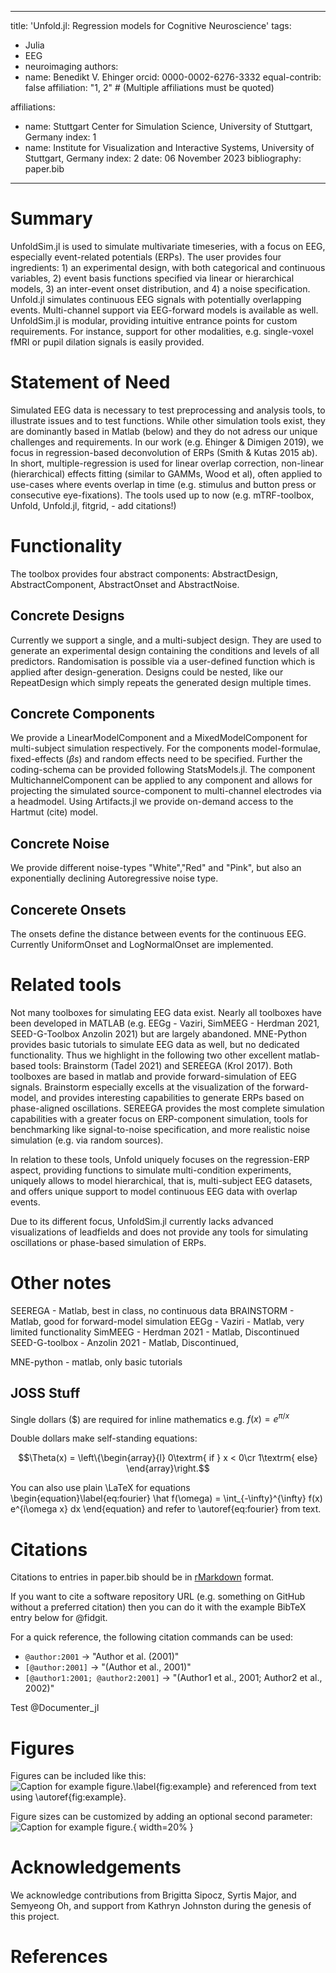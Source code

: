 
---
title: 'Unfold.jl: Regression models for Cognitive Neuroscience'
tags:
  - Julia
  - EEG
  - neuroimaging
authors:
  - name: Benedikt V. Ehinger
    orcid:  0000-0002-6276-3332 
    equal-contrib: false
    affiliation: "1, 2" # (Multiple affiliations must be quoted)
  
affiliations:
 - name: Stuttgart Center for Simulation Science, University of Stuttgart, Germany
   index: 1
 - name: Institute for Visualization and Interactive Systems, University of Stuttgart, Germany
   index: 2
date: 06 November 2023
bibliography: paper.bib


---
# Summary

UnfoldSim.jl is used to simulate multivariate timeseries, with a focus on EEG, especially event-related potentials (ERPs). The user provides four ingredients: 1) an experimental design, with both categorical and continuous variables, 2) event basis functions specified via linear or hierarchical models, 3) an inter-event onset distribution, and 4) a noise specification. Unfold.jl simulates continuous EEG signals with potentially overlapping events. Multi-channel support via EEG-forward models is available as well. UnfoldSim.jl is modular, providing intuitive entrance points for custom requirements. For instance, support for other modalities, e.g. single-voxel fMRI or pupil dilation signals is easily provided.

# Statement of Need
Simulated EEG data is necessary to test preprocessing and analysis tools, to illustrate issues and to test functions. While other simulation tools exist, they are dominantly based in Matlab (below) and they do not adress our unique challenges and requirements. In our work (e.g. Ehinger & Dimigen 2019), we focus in regression-based deconvolution of ERPs (Smith & Kutas 2015 ab). In short, multiple-regression is used for linear overlap correction, non-linear (hierarchical) effects fitting (similar to GAMMs, Wood et al), often applied to use-cases where events overlap in time (e.g. stimulus and button press or consecutive eye-fixations). The tools used up to now (e.g. mTRF-toolbox, Unfold, Unfold.jl, fitgrid, - add citations!)

# Functionality
The toolbox provides four abstract components: AbstractDesign, AbstractComponent, AbstractOnset and AbstractNoise.

## Concrete Designs
Currently we support a single, and a multi-subject design. They are used to generate an experimental design containing the conditions and levels of all predictors. Randomisation is possible via a user-defined function which is applied after design-generation. Designs could be nested, like our RepeatDesign which simply repeats the generated design multiple times.

## Concrete Components
We provide a LinearModelComponent and a MixedModelComponent for multi-subject simulation respectively. For the components model-formulae, fixed-effects ($\beta s$) and random effects need to be specified. Further the coding-schema can be provided following StatsModels.jl. The component MultichannelComponent can be applied to any component and allows for projecting the simulated source-component to multi-channel electrodes via a headmodel. Using Artifacts.jl we provide on-demand access to the Hartmut (cite) model.

## Concrete Noise
We provide different noise-types "White","Red" and "Pink", but also an exponentially declining Autoregressive noise type.

## Concerete Onsets
The onsets define the distance between events for the continuous EEG. Currently UniformOnset and LogNormalOnset are implemented.



# Related tools
Not many toolboxes for simulating EEG data exist. Nearly all toolboxes have been developed in MATLAB (e.g. EEGg - Vaziri, SimMEEG - Herdman 2021, SEED-G-Toolbox Anzolin 2021) but are largely abandoned. MNE-Python provides basic tutorials to simulate EEG data as well, but no dedicated functionality. Thus we highlight in the following two other excellent matlab-based tools: Brainstorm (Tadel 2021) and SEREEGA (Krol 2017). Both toolboxes are based in matlab and provide forward-simulation of EEG signals. Brainstorm especially excells at the visualization of the forward-model, and provides interesting capabilities to generate ERPs based on phase-aligned oscillations. SEREEGA provides the most complete simulation capabilities with a greater focus on ERP-component simulation, tools for benchmarking like signal-to-noise specification, and more realistic noise simulation (e.g. via random sources).

In relation to these tools, Unfold uniquely focuses on the regression-ERP aspect, providing functions to simulate multi-condition experiments, uniquely allows to model hierarchical, that is, multi-subject EEG datasets, and offers unique support to model continuous EEG data with overlap events.

Due to its different focus, UnfoldSim.jl currently lacks advanced visualizations of leadfields and does not provide any tools for simulating oscillations or phase-based simulation of ERPs.



# Other notes
SEEREGA - Matlab, best in class, no continuous data
BRAINSTORM - Matlab, good for forward-model simulation
EEGg - Vaziri - Matlab, very limited functionality
SimMEEG - Herdman 2021 -  Matlab, Discontinued
SEED-G-toolbox - Anzolin 2021 - Matlab, Discontinued, 

MNE-python - matlab, only basic tutorials

## JOSS Stuff
Single dollars ($) are required for inline mathematics e.g. $f(x) = e^{\pi/x}$

Double dollars make self-standing equations:

$$\Theta(x) = \left\{\begin{array}{l}
0\textrm{ if } x < 0\cr
1\textrm{ else}
\end{array}\right.$$

You can also use plain \LaTeX for equations
\begin{equation}\label{eq:fourier}
\hat f(\omega) = \int_{-\infty}^{\infty} f(x) e^{i\omega x} dx
\end{equation}
and refer to \autoref{eq:fourier} from text.

# Citations

Citations to entries in paper.bib should be in
[rMarkdown](http://rmarkdown.rstudio.com/authoring_bibliographies_and_citations.html)
format.

If you want to cite a software repository URL (e.g. something on GitHub without a preferred
citation) then you can do it with the example BibTeX entry below for @fidgit.

For a quick reference, the following citation commands can be used:
- `@author:2001`  ->  "Author et al. (2001)"
- `[@author:2001]` -> "(Author et al., 2001)"
- `[@author1:2001; @author2:2001]` -> "(Author1 et al., 2001; Author2 et al., 2002)"

Test
@Documenter_jl

# Figures

Figures can be included like this:
![Caption for example figure.\label{fig:example}](figure.png)
and referenced from text using \autoref{fig:example}.

Figure sizes can be customized by adding an optional second parameter:
![Caption for example figure.](figure.png){ width=20% }

# Acknowledgements

We acknowledge contributions from Brigitta Sipocz, Syrtis Major, and Semyeong
Oh, and support from Kathryn Johnston during the genesis of this project.

# References

